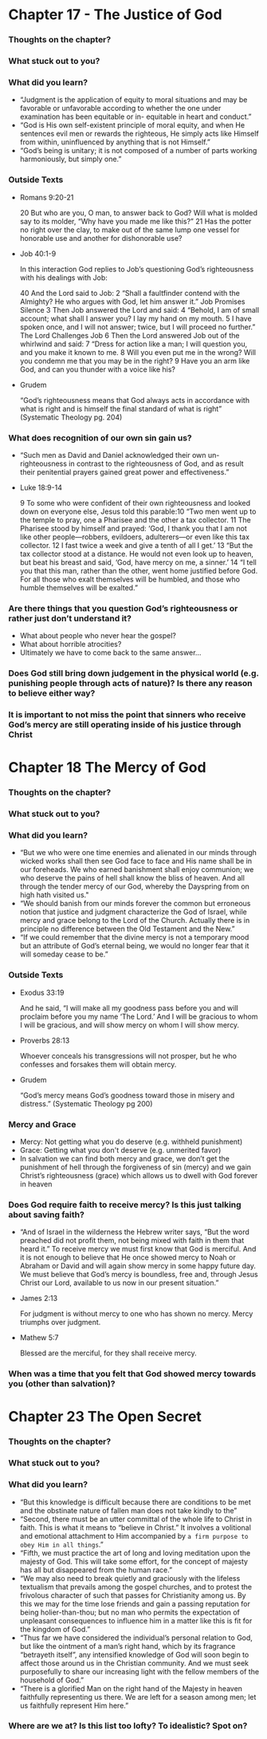 # Chapter 17 - The Justice of God

### Thoughts on the chapter?
### What stuck out to you?
### What did you learn?
  
* “Judgment is the application of equity to moral situations and may be favorable or unfavorable according to whether the one under examination has been equitable or in- equitable in heart and conduct.”
* “God is His own self-existent principle of moral equity, and when He sentences evil men or rewards the righteous, He simply acts like Himself from within, uninfluenced by anything that is not Himself.”
* “God’s being is unitary; it is not composed of a number of parts working harmoniously, but simply one.”

### Outside Texts
* Romans 9:20-21

	20 But who are you, O man, to answer back to God? Will what is molded say to its molder, “Why have you made me like this?” 21 Has the potter no right over the clay, to make out of the same lump one vessel for honorable use and another for dishonorable use?

* Job 40:1-9

	In this interaction God replies to Job’s questioning God’s righteousness with his dealings with Job:
	
	40 And the Lord said to Job:
2 “Shall a faultfinder contend with the Almighty?
    He who argues with God, let him answer it.”
Job Promises Silence
3 Then Job answered the Lord and said:
4 “Behold, I am of small account; what shall I answer you?
    I lay my hand on my mouth.
5 I have spoken once, and I will not answer;
    twice, but I will proceed no further.”
The Lord Challenges Job
6 Then the Lord answered Job out of the whirlwind and said:
7 “Dress for action like a man;
    I will question you, and you make it known to me.
8 Will you even put me in the wrong?
    Will you condemn me that you may be in the right?
9 Have you an arm like God,
    and can you thunder with a voice like his?
    
* Grudem

	“God’s righteousness means that God always acts in accordance with what is right and is himself the final standard of what is right”
(Systematic Theology pg. 204)

### What does recognition of our own sin gain us?

* “Such men as David and Daniel acknowledged their own un-righteousness in contrast to the righteousness of God, and as result their penitential prayers gained great power and effectiveness.” 

* Luke 18:9-14

	9 To some who were confident of their own righteousness and looked down on everyone else, Jesus told this parable:10 “Two men went up to the temple to pray, one a Pharisee and the other a tax collector. 11 The Pharisee stood by himself and prayed: ‘God, I thank you that I am not like other people—robbers, evildoers, adulterers—or even like this tax collector. 12 I fast twice a week and give a tenth of all I get.’ 13 “But the tax collector stood at a distance. He would not even look up to heaven, but beat his breast and said, ‘God, have mercy on me, a sinner.’ 14 “I tell you that this man, rather than the other, went home justified before God. For all those who exalt themselves will be humbled, and those who humble themselves will be exalted.”

### Are there things that you question God’s righteousness or rather just don’t understand it?

* What about people who never hear the gospel?
* What about horrible atrocities?
* Ultimately we have to come back to the same answer…

### Does God still bring down judgement in the physical world (e.g. punishing people through acts of nature)?  Is there any reason to believe either way?

### It is important to not miss the point that sinners who receive God’s mercy are still operating inside of his justice through Christ


# Chapter 18 The Mercy of God  


### Thoughts on the chapter?
### What stuck out to you?
### What did you learn?

* “But we who were one time enemies and alienated in our minds through wicked works shall then see God face to face and His name shall be in our foreheads. We who earned banishment shall enjoy communion; we who deserve the pains of hell shall know the bliss of heaven. And all through the tender mercy of our God, whereby the Dayspring from on high hath visited us."
* “We should banish from our minds forever the common but erroneous notion that justice and judgment characterize the God of Israel, while mercy and grace belong to the Lord of the Church. Actually there is in principle no difference between the Old Testament and the New.”
* “If we could remember that the divine mercy is not a temporary mood but an attribute of God’s eternal being, we would no longer fear that it will someday cease to be.”

### Outside Texts
* Exodus 33:19
	
	And he said, “I will make all my goodness pass before you and will proclaim before you my name ‘The Lord.’ And I will be gracious to whom I will be gracious, and will show mercy on whom I will show mercy.

* Proverbs 28:13

	Whoever conceals his transgressions will not prosper,
    but he who confesses and forsakes them will obtain mercy.

* Grudem

	“God’s mercy means God’s goodness toward those in misery and distress.” (Systematic Theology pg 200)
	
### Mercy and Grace
* Mercy: Not getting what you do deserve (e.g. withheld punishment)
* Grace: Getting what you don't deserve (e.g. unmerited favor)
* In salvation we can find both mercy and grace, we don’t get the punishment of hell through the forgiveness of sin (mercy) and we gain Christ’s righteousness (grace) which allows us to dwell with God forever in heaven

### Does God require faith to receive mercy?  Is this just talking about saving faith?
* “And of Israel in the wilderness the Hebrew writer says, “But the word preached did not profit them, not being mixed with faith in them that heard it.” To receive mercy we must first know that God is merciful. And it is not enough to believe that He once showed mercy to Noah or Abraham or David and will again show mercy in some happy future day. We must believe that God’s mercy is boundless, free and, through Jesus Christ our Lord, available to us now in our present situation.”
* James 2:13

	For judgment is without mercy to one who has shown no mercy. Mercy triumphs over judgment.
	
* Mathew 5:7

	Blessed are the merciful, for they shall receive mercy.
	
### When was a time that you felt that God showed mercy towards you (other than salvation)?  


# Chapter 23 The Open Secret

### Thoughts on the chapter?
### What stuck out to you?
### What did you learn?

* “But this knowledge is difficult because there are conditions to be met and the obstinate nature of fallen man does not take kindly to the”
* “Second, there must be an utter committal of the whole life to Christ in faith. This is what it means to “believe in Christ.” It involves a volitional and emotional attachment to Him accompanied by `a firm purpose to obey Him in all things`.”
* “Fifth, we must practice the art of long and loving meditation upon the majesty of God. This will take some effort, for the concept of majesty has all but disappeared from the human race.”
* “We may also need to break quietly and graciously with the lifeless textualism that prevails among the gospel churches, and to protest the frivolous character of such that passes for Christianity among us. By this we may for the time lose friends and gain a passing reputation for being holier-than-thou; but no man who permits the expectation of unpleasant consequences to influence him in a matter like this is fit for the kingdom of God.”
* “Thus far we have considered the individual’s personal relation to God, but like the ointment of a man’s right hand, which by its fragrance “betrayeth itself”, any intensified knowledge of God will soon begin to affect those around us in the Christian community. And we must seek purposefully to share our increasing light with the fellow members of the household of God.”
* “There is a glorified Man on the right hand of the Majesty in heaven faithfully representing us there. We are left for a season among men; let us faithfully represent Him here.”

### Where are we at? Is this list too lofty? To idealistic? Spot on?

